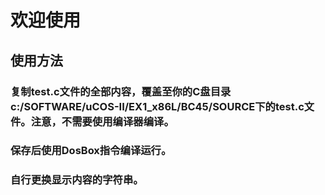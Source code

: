 # 欢迎使用
## 使用方法
### 复制test.c文件的全部内容，覆盖至你的C盘目录c:/SOFTWARE/uCOS-II/EX1_x86L/BC45/SOURCE下的test.c文件。注意，不需要使用编译器编译。
### 保存后使用DosBox指令编译运行。
### 自行更换显示内容的字符串。